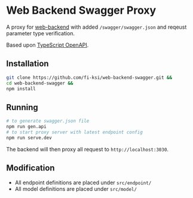 # Web Backend Swagger Proxy

A proxy for [web-backend](https://github.com/fi-ksi/web-backend) with added `/swagger/swagger.json` and reqeust parameter type verification.

Based upon [TypeScript OpenAPI](https://tsoa-community.github.io/docs/getting-started.html#defining-a-simple-controller).

## Installation

```bash
git clone https://github.com/fi-ksi/web-backend-swagger.git &&
cd web-backend-swagger &&
npm install 
```

## Running

```bash
# to generate swagger.json file
npm run gen.api
# to start proxy server with latest endpoint config
npm run serve.dev
```

The backend will then proxy all request to `http://localhost:3030`.

## Modification

- All endpoint definitions are placed under `src/endpoint/`
- All model definitions are placed under `src/model/`
